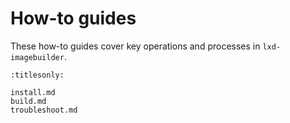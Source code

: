 # How-to guides

These how-to guides cover key operations and processes in `lxd-imagebuilder`.

```{toctree}
:titlesonly:

install.md
build.md
troubleshoot.md
```

